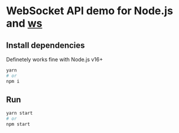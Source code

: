 # WebSocket API demo for Node.js and [ws](https://www.npmjs.com/package/ws)

## Install dependencies
Definetely works fine with Node.js v16+

```sh
yarn
# or 
npm i
```

## Run

```sh
yarn start
# or
npm start
```